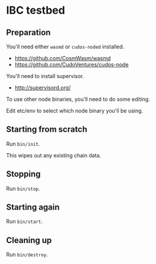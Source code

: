 # IBC testbed

## Preparation

You'll need either `wasmd` or `cudos-noded` installed.

* https://github.com/CosmWasm/wasmd
* https://github.com/CudoVentures/cudos-node

You'll need to install supervisor.

* http://supervisord.org/

To use other node binaries, you'll need to do some editing.

Edit etc/env to select which node binary you'll be using.

## Starting from scratch

Run `bin/init`.

This wipes out any existing chain data.

## Stopping

Run `bin/stop`.

## Starting again

Run `bin/start`.

## Cleaning up

Run `bin/destroy`.